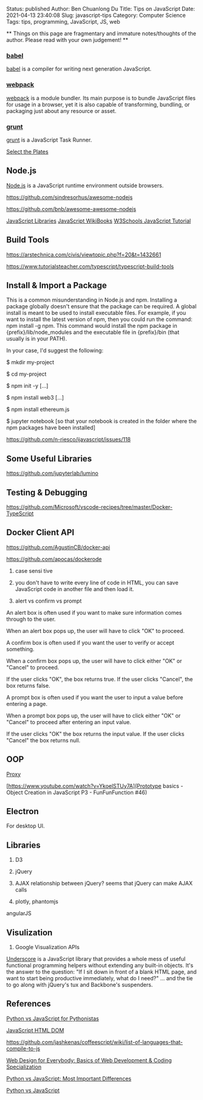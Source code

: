 Status: published
Author: Ben Chuanlong Du
Title: Tips on JavaScript
Date: 2021-04-13 23:40:08
Slug: javascript-tips
Category: Computer Science
Tags: tips, programming, JavaScript, JS, web

**
Things on this page are fragmentary and immature notes/thoughts of the author. 
Please read with your own judgement!
**

### [babel](https://github.com/babel/babel)
[babel](https://github.com/babel/babel)
is a compiler for writing next generation JavaScript.

### [webpack](https://webpack.js.org/)
[webpack](https://github.com/webpack/webpack)
is a module bundler. 
Its main purpose is to bundle JavaScript files for usage in a browser, 
yet it is also capable of transforming, bundling, or packaging just about any resource or asset.

### [grunt](https://github.com/gruntjs/grunt)
[grunt](https://github.com/gruntjs/grunt)
is a JavaScript Task Runner.

[Select the Plates](https://flukeout.github.io/)


## Node.js

[Node.js](https:/nodejs.org/en/) is a JavaScript runtime environment outside browsers.

https://github.com/sindresorhus/awesome-nodejs

https://github.com/bnb/awesome-awesome-nodejs
 
[JavaScript Libraries](http://javascriptlibraries.com/)
[JavaScript WikiBooks](http://en.wikibooks.org/wiki/JavaScript)
[W3Schools JavaScript Tutorial](http://www.w3schools.com/js/default.asp)

## Build Tools

https://arstechnica.com/civis/viewtopic.php?f=20&t=1432661

https://www.tutorialsteacher.com/typescript/typescript-build-tools

## Install & Import a Package

This is a common misunderstanding in Node.js and npm. Installing a package globally doesn't ensure that the package can be required. A global install is meant to be used to install executable files. For example, if you want to install the latest version of npm, then you could run the command: npm install -g npm. This command would install the npm package in {prefix}/lib/node_modules and the executable file in {prefix}/bin (that usually is in your PATH).

In your case, I'd suggest the following:

$ mkdir my-project

$ cd my-project

$ npm init -y
[...]

$ npm install web3
[...]

$ npm install ethereum.js

$ jupyter notebook
[so that your notebook is created in the folder where the npm packages have been installed]

https://github.com/n-riesco/ijavascript/issues/118

## Some Useful Libraries

https://github.com/jupyterlab/lumino

## Testing & Debugging

https://github.com/Microsoft/vscode-recipes/tree/master/Docker-TypeScript

## Docker Client API

https://github.com/AgustinCB/docker-api

https://github.com/apocas/dockerode


1. case sensi tive

2. you don't have to write every line of code in HTML,
    you can save JavaScript code in another file and then load it.


3. alert vs confirm vs prompt

An alert box is often used if you want to make sure information comes through to the user.

When an alert box pops up, the user will have to click "OK" to proceed.

A confirm box is often used if you want the user to verify or accept something.

When a confirm box pops up, the user will have to click either "OK" or "Cancel" to proceed.

If the user clicks "OK", the box returns true. If the user clicks "Cancel", the box returns false.

A prompt box is often used if you want the user to input a value before entering a page.

When a prompt box pops up, the user will have to click either "OK" or "Cancel" to proceed after entering an input value.

If the user clicks "OK" the box returns the input value. If the user clicks "Cancel" the box returns null.

## OOP 

[Proxy](https://developer.mozilla.org/en-US/docs/Web/JavaScript/Reference/Global_Objects/Proxy)

[https://www.youtube.com/watch?v=YkoelSTUy7A](Prototype basics - Object Creation in JavaScript P3 - FunFunFunction #46)


## Electron
For desktop UI.

## Libraries

1. D3

2. jQuery

3. AJAX relationship between jQuery? seems that jQuery can make AJAX calls

4. plotly, phantomjs

angularJS

## Visulization
1. Google Visualization APIs


[Underscore](http://underscorejs.org/)
is a JavaScript library that provides a whole mess of useful functional programming helpers without extending any built-in objects. 
It's the answer to the question: 
"If I sit down in front of a blank HTML page, 
and want to start being productive immediately, 
what do I need?" ... and the tie to go along with jQuery's tux and Backbone's suspenders. 

## References

[Python vs JavaScript for Pythonistas](https://realpython.com/python-vs-javascript/)

[JavaScript HTML DOM](https://www.w3schools.com/js/js_htmldom.asp)

https://github.com/jashkenas/coffeescript/wiki/list-of-languages-that-compile-to-js

[Web Design for Everybody: Basics of Web Development & Coding Specialization](https://www.coursera.org/specializations/web-design)

[Python vs JavaScript: Most Important Differences](https://hackr.io/blog/python-vs-javascript)

[Python vs JavaScript](https://www.educba.com/python-vs-javascript/)
